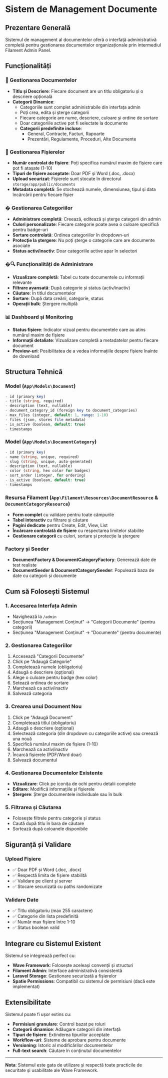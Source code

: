 # Sistem de Management Documente

## Prezentare Generală

Sistemul de management al documentelor oferă o interfață administrativă completă pentru gestionarea documentelor organizaționale prin intermediul Filament Admin Panel.

## Funcționalități

### 📄 Gestionarea Documentelor
- **Titlu și Descriere**: Fiecare document are un titlu obligatoriu și o descriere opțională
- **Categorii Dinamice**: 
  - Categoriile sunt complet administrabile din interfața admin
  - Poți crea, edita și șterge categorii
  - Fiecare categorie are nume, descriere, culoare și ordine de sortare
  - Doar categoriile active pot fi selectate la documente
  - **Categorii predefinite incluse**:
    - General, Contracte, Facturi, Rapoarte
    - Prezentări, Regulamente, Proceduri, Alte Documente

### 📎 Gestionarea Fișierelor
- **Număr controlat de fișiere**: Poți specifica numărul maxim de fișiere care pot fi atașate (1-10)
- **Tipuri de fișiere acceptate**: Doar PDF și Word (.doc, .docx)
- **Upload securizat**: Fișierele sunt stocate în directorul `storage/app/public/documents`
- **Metadata completă**: Se stochează numele, dimensiunea, tipul și data încărcării pentru fiecare fișier

### � Gestionarea Categoriilor
- **Administrare completă**: Creează, editează și șterge categorii din admin
- **Culori personalizate**: Fiecare categorie poate avea o culoare specifică pentru badge-uri
- **Sortare controlată**: Ordinea categoriilor în dropdown-uri
- **Protecție la ștergere**: Nu poți șterge o categorie care are documente asociate
- **Status activ/inactiv**: Doar categoriile active apar în selectori

### �🔍 Funcționalități de Administrare
- **Vizualizare completă**: Tabel cu toate documentele cu informații relevante
- **Filtrare avansată**: După categorie și status (activ/inactiv)
- **Căutare**: În titlul documentelor
- **Sortare**: După data creării, categorie, status
- **Operații bulk**: Ștergere multiplă

### 📊 Dashboard și Monitoring
- **Status fișiere**: Indicator vizual pentru documentele care au atins numărul maxim de fișiere
- **Informații detaliate**: Vizualizare completă a metadatelor pentru fiecare document
- **Preview-uri**: Posibilitatea de a vedea informațiile despre fișiere înainte de download

## Structura Tehnică

### Model (`App\Models\Document`)
```php
- id (primary key)
- title (string, required)
- description (text, nullable)
- document_category_id (foreign key to document_categories)
- max_files (integer, default: 1, range: 1-10)
- files (json, stores file metadata)
- is_active (boolean, default: true)
- timestamps
```

### Model (`App\Models\DocumentCategory`)
```php
- id (primary key)
- name (string, unique, required)
- slug (string, unique, auto-generated)
- description (text, nullable)
- color (string, hex color for badges)
- sort_order (integer, for ordering)
- is_active (boolean, default: true)
- timestamps
```

### Resursa Filament (`App\Filament\Resources\DocumentResource` & `DocumentCategoryResource`)
- **Form complet** cu validare pentru toate câmpurile
- **Tabel interactiv** cu filtrare și căutare
- **Pagini dedicate** pentru Create, Edit, View, List
- **Încărcare controlată de fișiere** cu respectarea limitelor stabilite
- **Gestionare categorii** cu culori, sortare și protecție la ștergere

### Factory și Seeder
- **DocumentFactory & DocumentCategoryFactory**: Generează date de test realiste
- **DocumentSeeder & DocumentCategorySeeder**: Populează baza de date cu categorii și documente

## Cum să Folosești Sistemul

### 1. Accesarea Interfața Admin
- Navighează la `/admin` 
- Secțiunea "Management Conținut" → "Categorii Documente" (pentru categorii)
- Secțiunea "Management Conținut" → "Documente" (pentru documente)

### 2. Gestionarea Categoriilor
1. Accesează "Categorii Documente"
2. Click pe "Adaugă Categorie"
3. Completează numele (obligatoriu)
4. Adaugă o descriere (opțional)
5. Alege o culoare pentru badge (hex color)
6. Setează ordinea de sortare
7. Marchează ca activ/inactiv
8. Salvează categoria

### 3. Crearea unui Document Nou
1. Click pe "Adaugă Document"
2. Completează titlul (obligatoriu)
3. Adaugă o descriere (opțional)
4. Selectează categoria (din dropdown cu categoriile active) sau creează una nouă
5. Specifică numărul maxim de fișiere (1-10)
6. Marchează ca activ/inactiv
7. Încarcă fișierele (PDF/Word doar)
8. Salvează documentul

### 4. Gestionarea Documentelor Existente
- **Vizualizare**: Click pe iconița de ochi pentru detalii complete
- **Editare**: Modifică informațiile și fișierele
- **Ștergere**: Șterge documentele individuale sau în bulk

### 5. Filtrarea și Căutarea
- Folosește filtrele pentru categorie și status
- Caută după titlu în bara de căutare
- Sortează după coloanele disponibile

## Siguranță și Validare

### Upload Fișiere
- ✅ Doar PDF și Word (.doc, .docx)
- ✅ Respectă limita de fișiere stabilită
- ✅ Validare pe client și server
- ✅ Stocare securizată cu paths randomizate

### Validare Date
- ✅ Titlu obligatoriu (max 255 caractere)
- ✅ Categorie din lista predefinită
- ✅ Număr max fișiere între 1-10
- ✅ Status boolean valid

## Integrare cu Sistemul Existent

Sistemul se integrează perfect cu:
- **Wave Framework**: Folosește aceleași convenții și structuri
- **Filament Admin**: Interface administrativă consistentă
- **Laravel Storage**: Gestionare securizată a fișierelor
- **Spatie Permissions**: Compatibil cu sistemul de permisiuni (dacă este implementat)

## Extensibilitate

Sistemul poate fi ușor extins cu:
- **Permisiuni granulare**: Control bazat pe roluri
- **Categorii dinamice**: Adăugare categorii din interfață
- **Tipuri de fișiere**: Extinderea tipurilor acceptate
- **Workflow-uri**: Sisteme de aprobare pentru documente
- **Versioning**: Istoric al modificărilor documentelor
- **Full-text search**: Căutare în conținutul documentelor

---

**Nota**: Sistemul este gata de utilizare și respectă toate practicile de securitate și usabilitate ale Wave Framework.
